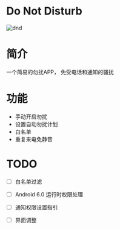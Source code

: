 # Do Not Disturb

[dnd]:https://travis-ci.org/DxTT/Do-Not-Disturb.svg?branch=master "dnd"
![dnd]

# 简介
一个简易的勿扰APP， 免受电话和通知的骚扰
# 功能
* 手动开启勿扰
* 设置自动勿扰计划
* 白名单
* 重复来电免静音

# TODO
- [ ] 白名单过滤
- [ ] Android 6.0 运行时权限处理
- [ ] 通知权限设置指引
- [ ] 界面调整


